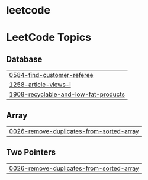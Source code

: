 # leetcode
<!---LeetCode Topics Start-->
# LeetCode Topics
## Database
|  |
| ------- |
| [0584-find-customer-referee](https://github.com/mokeshraj/leetcode/tree/master/0584-find-customer-referee) |
| [1258-article-views-i](https://github.com/mokeshraj/leetcode/tree/master/1258-article-views-i) |
| [1908-recyclable-and-low-fat-products](https://github.com/mokeshraj/leetcode/tree/master/1908-recyclable-and-low-fat-products) |
## Array
|  |
| ------- |
| [0026-remove-duplicates-from-sorted-array](https://github.com/mokeshraj/leetcode/tree/master/0026-remove-duplicates-from-sorted-array) |
## Two Pointers
|  |
| ------- |
| [0026-remove-duplicates-from-sorted-array](https://github.com/mokeshraj/leetcode/tree/master/0026-remove-duplicates-from-sorted-array) |
<!---LeetCode Topics End-->